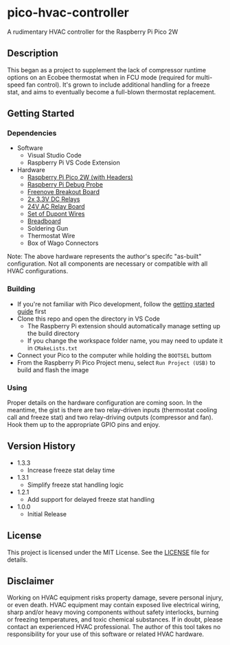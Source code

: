 # pico-hvac-controller

A rudimentary HVAC controller for the Raspberry Pi Pico 2W

## Description

This began as a project to supplement the lack of compressor runtime options on an Ecobee thermostat when in FCU mode (required for multi-speed fan control). It's grown to include additional handling for a freeze stat, and aims to eventually become a full-blown thermostat replacement.

## Getting Started

### Dependencies

* Software
    * Visual Studio Code
    * Raspberry Pi VS Code Extension
* Hardware
    * [Raspberry Pi Pico 2W (with Headers)](https://www.amazon.com/dp/B0DP54FWX1)
    * [Raspberry Pi Debug Probe](https://www.raspberrypi.com/products/debug-probe/)
    * [Freenove Breakout Board](https://store.freenove.com/products/fnk0081)
    * [2x 3.3V DC Relays](https://www.amazon.com/dp/B0D8PSX9WL)
    * [24V AC Relay Board](https://www.amazon.com/dp/B0CKYPH724)
    * [Set of Dupont Wires](https://www.amazon.com/dp/B01EV70C78)
    * [Breadboard](https://www.amazon.com/dp/B07PCJP9DY)
    * Soldering Gun
    * Thermostat Wire
    * Box of Wago Connectors

Note: The above hardware represents the author's specifc "as-built" configuration. Not all components are necessary or compatible with all HVAC configurations.

### Building

* If you're not familiar with Pico development, follow the [getting started guide](https://datasheets.raspberrypi.com/pico/getting-started-with-pico.pdf) first
* Clone this repo and open the directory in VS Code
    * The Raspberry Pi extension should automatically manage setting up the build directory
    * If you change the workspace folder name, you may need to update it in `CMakeLists.txt`
* Connect your Pico to the computer while holding the `BOOTSEL` buttom
* From the Raspberry Pi Pico Project menu, select `Run Project (USB)` to build and flash the image

### Using

Proper details on the hardware configuration are coming soon. In the meantime, the gist is there are two relay-driven inputs (thermostat cooling call and freeze stat) and two relay-driving outputs (compressor and fan). Hook them up to the appropriate GPIO pins and enjoy.

## Version History

* 1.3.3
    * Increase freeze stat delay time
* 1.3.1
    * Simplify freeze stat handling logic
* 1.2.1
    * Add support for delayed freeze stat handling
* 1.0.0
    * Initial Release

## License

This project is licensed under the MIT License. See the [LICENSE](LICENSE) file for details.

## Disclaimer

Working on HVAC equipment risks property damage, severe personal injury, or even death. HVAC equipment may contain exposed live electrical wiring, sharp and/or heavy moving components without safety interlocks, burning or freezing temperatures, and toxic chemical substances. If in doubt, please contact an experienced HVAC professional. The author of this tool takes no responsibility for your use of this software or related HVAC hardware.